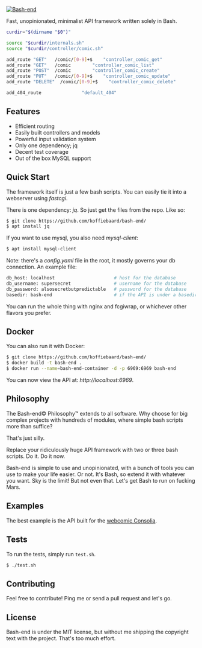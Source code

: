 [![Bash-end](http://quax.net/bash-end/motherfucking-logo-woot.png)](http://quax.net/bash-end)

  Fast, unopinionated, minimalist API framework written solely in Bash.

```bash
curdir="$(dirname "$0")"

source "$curdir/internals.sh"
source "$curdir/controller/comic.sh"

add_route "GET"   /comic/[0-9]+$    "controller_comic_get"
add_route "GET"   /comic        "controller_comic_list"
add_route "POST"  /comic        "controller_comic_create"
add_route "PUT"   /comic/[0-9]+$    "controller_comic_update"
add_route "DELETE"  /comic/[0-9]+$    "controller_comic_delete"

add_404_route               "default_404"
```

## Features

  * Efficient routing
  * Easily built controllers and models
  * Powerful input validation system
  * Only one dependency; jq
  * Decent test coverage
  * Out of the box MySQL support

## Quick Start

The framework itself is just a few bash scripts. You can easily tie it into a webserver using *fastcgi*.

There is one dependency: *jq*. So just get the files from the repo. Like so:

```bash
$ git clone https://github.com/koffiebaard/bash-end/
$ apt install jq
```

If you want to use mysql, you also need *mysql-client*:

```bash
$ apt install mysql-client
```

Note: there's a *config.yaml* file in the root, it mostly governs your db connection. An example file:

```bash
db_host: localhost                      # host for the database
db_username: supersecret                # username for the database
db_password: alsosecretbutpredictable   # password for the database
basedir: bash-end                       # if the API is under a basedir, list it here
```

You can run the whole thing with nginx and fcgiwrap, or whichever other flavors you prefer.

## Docker

You can also run it with Docker:

```bash
$ git clone https://github.com/koffiebaard/bash-end/
$ docker build -t bash-end .
$ docker run --name=bash-end-container -d -p 6969:6969 bash-end
```

You can now view the API at: *http://localhost:6969*.

## Philosophy

  The Bash-end© Philosophy™ extends to all software. Why choose for big complex projects with hundreds of modules, where simple bash scripts more than suffice?

  That's just silly.

  Replace your ridiculously huge API framework with two or three bash scripts. Do it. Do it now.

  Bash-end is simple to use and unopinionated, with a bunch of tools you can use to make your life easier. Or not. It's Bash, so extend it with whatever you want. Sky is the limit! But not even that. Let's get Bash to run on fucking Mars.


## Examples

  The best example is the API built for the [webcomic Consolia](https://github.com/koffiebaard/consolia-api-bash).

## Tests

  To run the tests, simply run `test.sh`.

```bash
$ ./test.sh
```

## Contributing

Feel free to contribute! Ping me or send a pull request and let's go.

## License

Bash-end is under the MIT license, but without me shipping the copyright text with the project. That's too much effort.
